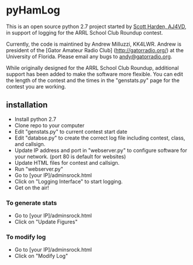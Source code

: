 # pyHamLog

This is an open source python 2.7 project started by [Scott Harden, AJ4VD](http://www.SWHarden.com), in 
support of logging for the ARRL School Club Roundup contest.

Currently, the code is maintined by Andrew Milluzzi, KK4LWR. Andrew is
president of the [Gator Amateur Radio Club] (http://gatorradio.org/) at the
University of Florida. Please email any bugs to andy@gatorradio.org.

While originally designed for the ARRL School Club Roundup, additional support
has been added to make the software more flexible. You can edit the length of
the contest and the times in the "genstats.py" page for the contest you are
working.

## installation
* Install python 2.7
* Clone repo to your computer
* Edit "genstats.py" to current contest start date
* Edit "databse.py" to create the correct log file including contest, class, 
   and callsign.
* Update IP address and port in "webserver.py" to configure software for your
   network. (port 80 is default for websites)
* Update HTML files for contest and callsign.
* Run "webserver.py"
* Go to [your IP]/adminsrock.html
* Click on "Logging Interface" to start logging.
* Get on the air!

### To generate stats
* Go to [your IP]/adminsrock.html
* Click on "Update Figures"

### To modify log
* Go to [your IP]/adminsrock.html
* Click on "Modify Log"

